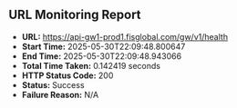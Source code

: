 ## URL Monitoring Report

- **URL:** https://api-gw1-prod1.fisglobal.com/gw/v1/health
- **Start Time:** 2025-05-30T22:09:48.800647
- **End Time:** 2025-05-30T22:09:48.943066
- **Total Time Taken:** 0.142419 seconds
- **HTTP Status Code:** 200
- **Status:** Success
- **Failure Reason:** N/A
